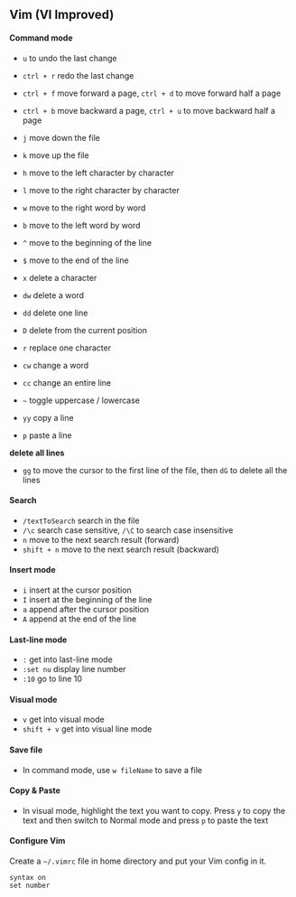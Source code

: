 ## Vim (VI Improved)

#### Command mode

- `u` to undo the last change
- `ctrl + r` redo the last change 

- `ctrl + f` move forward a page, `ctrl + d` to move forward half a page
- `ctrl + b` move backward a page, `ctrl + u` to move backward half a page

- `j` move down the file
- `k` move up the file
- `h` move to the left character by character
- `l` move to the right character by character
- `w` move to the right word by word
- `b` move to the left word by word
- `^` move to the beginning of the line
- `$` move to the end of the line

- `x` delete a character
- `dw` delete a word
- `dd` delete one line
- `D` delete from the current position

- `r` replace one character
- `cw` change a word
- `cc` change an entire line

- `~` toggle uppercase / lowercase

- `yy` copy a line
- `p` paste a line

__delete all lines__

- `gg` to move the cursor to the first line of the file, then `dG` to delete all the lines

#### Search

- `/textToSearch` search in the file
- `/\c` search case sensitive, `/\C` to search case insensitive
- `n` move to the next search result (forward)
- `shift + n` move to the next search result (backward)

#### Insert mode

- `i` insert at the cursor position
- `I` insert at the beginning of the line
- `a` append after the cursor position
- `A` append at the end of the line

#### Last-line mode

- `:` get into last-line mode
- `:set nu` display line number
- `:10` go to line 10

#### Visual mode

- `v` get into visual mode
- `shift + v` get into visual line mode

#### Save file

- In command mode, use `w fileName` to save a file

#### Copy & Paste

- In visual mode, highlight the text you want to copy. Press `y` to copy the text and then switch to Normal mode and press `p` to paste the text

#### Configure Vim

Create a `~/.vimrc` file in home directory and put your Vim config in it.

```
syntax on
set number
```
